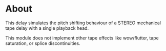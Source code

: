 # About

This delay simulates the pitch shifting behaviour of a STEREO mechanical tape delay with a single playback head. 

This module does not implement other tape effects like wow/flutter, tape saturation, or splice discontinuities.
